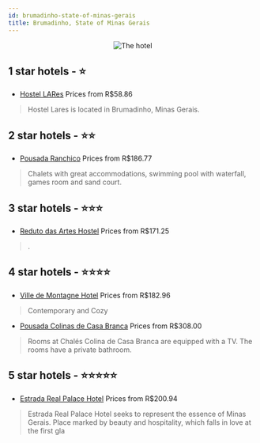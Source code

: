 ```yaml
---
id: brumadinho-state-of-minas-gerais
title: Brumadinho, State of Minas Gerais
---
```


<center><img src="https://static.hotelurbano.com/reservas/prod0/3/3950/55b7dd6017aa6_54e24c605b337_Ville de Montagne-1.jpg" alt="The hotel" /></center>


##  1 star hotels - ⭐️

-    [Hostel LARes](https://us.hurb.com/hotels/brumadinho/hostel-lares-8791?cmp=18055) Prices from R$58.86
   > Hostel Lares is located in Brumadinho, Minas Gerais.

##  2 star hotels - ⭐️⭐️

-    [Pousada Ranchico](https://us.hurb.com/hotels/brumadinho/pousada-ranchico-7163?cmp=18055) Prices from R$186.77
   > Chalets with great accommodations, swimming pool with waterfall, games room and sand court.

##  3 star hotels - ⭐️⭐️⭐️

-    [Reduto das Artes Hostel](https://us.hurb.com/hotels/brumadinho/reduto-das-artes-hostel-11000?cmp=18055) Prices from R$171.25
   > .

##  4 star hotels - ⭐️⭐️⭐️⭐️

-    [Ville de Montagne Hotel](https://us.hurb.com/hotels/brumadinho/ville-de-montagne-3950?cmp=18055) Prices from R$182.96
   > Contemporary and Cozy
-    [Pousada Colinas de Casa Branca](https://us.hurb.com/hotels/brumadinho/pousada-colinas-de-casa-branca-10250?cmp=18055) Prices from R$308.00
   > Rooms at Chalés Colina de Casa Branca are equipped with a TV. The rooms have a private bathroom.

##  5 star hotels - ⭐️⭐️⭐️⭐️⭐️

-    [Estrada Real Palace Hotel](https://us.hurb.com/hotels/brumadinho/estrada-real-palace-hotel-10392?cmp=18055) Prices from R$200.94
   > Estrada Real Palace Hotel seeks to represent the essence of Minas Gerais. Place marked by beauty and hospitality, which falls in love at the first gla
